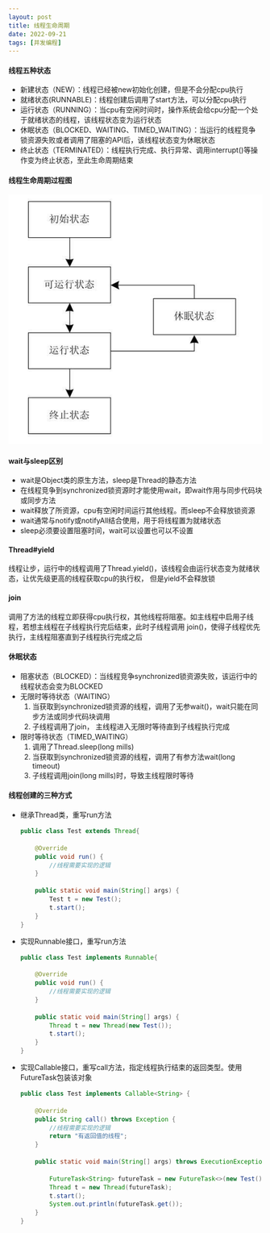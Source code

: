 ```yaml
---
layout: post
title: 线程生命周期
date: 2022-09-21
tags: [并发编程]
---
```


#### 线程五种状态
- 新建状态（NEW）：线程已经被new初始化创建，但是不会分配cpu执行
- 就绪状态(RUNNABLE)：线程创建后调用了start方法，可以分配cpu执行
- 运行状态（RUNNING）：当cpu有空闲时间时，操作系统会给cpu分配一个处于就绪状态的线程，该线程状态变为运行状态
- 休眠状态（BLOCKED、WAITING、TIMED_WAITING）：当运行的线程竞争锁资源失败或者调用了阻塞的API后，该线程状态变为休眠状态
- 终止状态（TERMINATED）：线程执行完成、执行异常、调用interrupt()等操作变为终止状态，至此生命周期结束

#### 线程生命周期过程图
![线程生命周期过程图](/images/thread.png)

#### wait与sleep区别
- wait是Object类的原生方法，sleep是Thread的静态方法
- 在线程竞争到synchronized锁资源时才能使用wait，即wait作用与同步代码块或同步方法
- wait释放了所资源，cpu有空闲时间运行其他线程。而sleep不会释放锁资源
- wait通常与notify或notifyAll结合使用，用于将线程置为就绪状态
- sleep必须要设置阻塞时间，wait可以设置也可以不设置

#### Thread#yield
线程让步，运行中的线程调用了Thread.yield()，该线程会由运行状态变为就绪状态，让优先级更高的线程获取cpu的执行权，
但是yield不会释放锁


#### join
调用了方法的线程立即获得cpu执行权，其他线程将阻塞。如主线程中启用子线程，若想主线程在子线程执行完后结束，此时子线程调用
join()，使得子线程优先执行，主线程阻塞直到子线程执行完成之后

#### 休眠状态
- 阻塞状态（BLOCKED）：当线程竞争synchronized锁资源失败，该运行中的线程状态会变为BLOCKED
- 无限时等待状态（WAITING）
    1. 当获取到synchronized锁资源的线程，调用了无参wait()，wait只能在同步方法或同步代码块调用
    2. 子线程调用了join， 主线程进入无限时等待直到子线程执行完成
- 限时等待状态（TIMED_WAITING）
    1. 调用了Thread.sleep(long mills)
    2. 当获取到synchronized锁资源的线程，调用了有参方法wait(long timeout)
    3. 子线程调用join(long mills)时，导致主线程限时等待
    
#### 线程创建的三种方式
- 继承Thread类，重写run方法
    ```java
    public class Test extends Thread{
    
        @Override
        public void run() {
            //线程需要实现的逻辑
        }
    
        public static void main(String[] args) {
            Test t = new Test();
            t.start();
        }
    }
    ```
- 实现Runnable接口，重写run方法
    ```java
    public class Test implements Runnable{
    
        @Override
        public void run() {
            //线程需要实现的逻辑
        }
    
        public static void main(String[] args) {
            Thread t = new Thread(new Test());
            t.start();
        }
    }
    ```
- 实现Callable接口，重写call方法，指定线程执行结束的返回类型。使用FutureTask包装该对象
    ```java
    public class Test implements Callable<String> {
    
        @Override
        public String call() throws Exception {
            //线程需要实现的逻辑
            return "有返回值的线程";
        }
    
        public static void main(String[] args) throws ExecutionException, InterruptedException {
    
            FutureTask<String> futureTask = new FutureTask<>(new Test());
            Thread t = new Thread(futureTask);
            t.start();
            System.out.println(futureTask.get());
        }
    }
    ```
    






